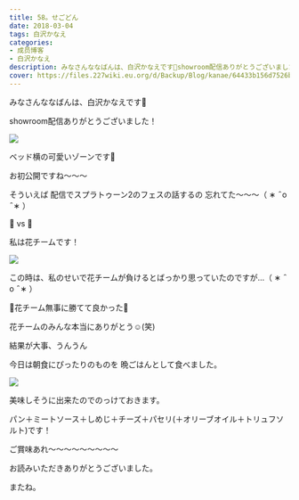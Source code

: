 ```yaml
---
title: 58。せごどん
date: 2018-03-04
tags: 白沢かなえ
categories: 
- 成员博客
- 白沢かなえ
description: みなさんななばんは、白沢かなえです🌷showroom配信ありがとうございました！ベッド横の可愛いゾーンです🌷お初公開ですね〜〜〜...
cover: https://files.227wiki.eu.org/d/Backup/Blog/kanae/64433b156d7526b738115a7444140.png 
---
```









みなさんななばんは、白沢かなえです🌷











showroom配信ありがとうございました！




![](https://files.227wiki.eu.org/d/Backup/Blog/kanae/64433b156d7526b738115a7444140.png)




ベッド横の可愛いゾーンです🌷


お初公開ですね〜〜〜











そういえば
配信でスプラトゥーン2のフェスの話するの
忘れてた〜〜〜（ ∗   ̑ o   ̑ ∗ ）





🌸 vs 🍡





私は花チームです！


![](https://files.227wiki.eu.org/d/Backup/Blog/kanae/64433b156d7526b738115a7444140-01.jpg)




この時は、私のせいで花チームが負けるとばっかり思っていたのですが…（ ∗   ̑ o   ̑ ∗ ）



🌸花チーム無事に勝てて良かった🌸











花チームのみんな本当にありがとう☺️(笑)








結果が大事、うんうん









今日は朝食にぴったりのものを
晩ごはんとして食べました。


![](https://files.227wiki.eu.org/d/Backup/Blog/kanae/64433b156d7526b738115a7444140-02.jpg)




美味しそうに出来たのでのっけておきます。


パン＋ミートソース＋しめじ＋チーズ＋パセリ(＋オリーブオイル＋トリュフソルト)です！


ご賞味あれ〜〜〜〜〜〜〜〜〜















お読みいただきありがとうございました。



またね。


